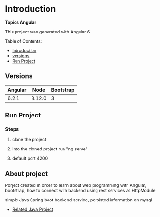
# Introduction

**Topics Angular**

This project was generated with Angular 6

Table of Contents:

- [Introduction](#introduction)
- [versions](#versions)
- [Run Project](#run-project)

## Versions

|   Angular  |  Node  |  Bootstrap  |
|----------|--------|--------|
| 6.2.1 | 8.12.0 |    3    |


## Run Project

### Steps

1. clone the project

2. into the cloned project run "ng serve"

3. default port 4200


## About project

Porject created in order to learn about web programming with Angular, bootstrap, how to connect with backend using rest services as HttpModule

simple Java Spring boot backend service, persisted information on mysql 

- [Related Java Project](https://github.com/csulak/springBootQuickStartWithSQL)
